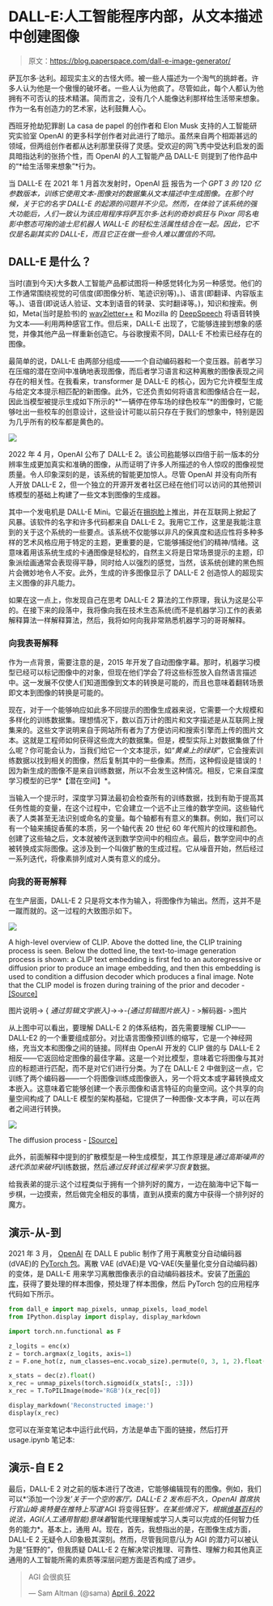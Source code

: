 # DALL-E:人工智能程序内部，从文本描述中创建图像

> 原文：<https://blog.paperspace.com/dall-e-image-generator/>

萨瓦尔多·达利。超现实主义的古怪大师。被一些人描述为一个淘气的挑衅者。许多人认为他是一个傲慢的破坏者。一些人认为他疯了。尽管如此，每个人都认为他拥有不可否认的技术精湛。简而言之，没有几个人能像达利那样给生活带来想象。作为一名有创造力的艺术家，达利鼓舞人心。

西班牙抢劫犯罪剧 La casa de papel 的创作者和 Elon Musk 支持的人工智能研究实验室 OpenAI 的更多科学创作者对此进行了暗示。虽然来自两个相距甚远的领域，但两组创作者都从达利那里获得了灵感。受欢迎的网飞秀中受达利启发的面具暗指达利的张扬个性，而 OpenAI 的人工智能产品 DALL-E 则提到了他作品中的“*给生活带来想象”*行为。

当 DALL-E 在 2021 年 1 月首次发射时，OpenAI [将](https://openai.com/blog/dall-e/) 报告为*一个 GPT 3 的 120 亿参数版本，训练它使用文本-图像对的数据集从文本描述中生成图像。在那个时候，关于它的名字 DALL-E 的起源的问题并不少见。然而，在体验了该系统的强大功能后，人们一致认为该应用程序将萨瓦尔多·达利的奇妙疯狂与 Pixar 同名电影中憨态可掬的迪士尼机器人 WALL-E 的轻松生活属性结合在一起。因此，它不仅是名副其实的 DALL-E，而且它正在做一些令人难以置信的不同。*

## DALL-E 是什么？

当时(直到今天)大多数人工智能产品都试图将一种感觉转化为另一种感觉。他们的工作通常围绕视觉的可信度(即图像分析、笔迹识别等)。)、语言(即翻译、内容版主等。)、语音(即说话人验证、文本到语音的转录、实时翻译等。)，知识和搜索。例如，Meta(当时是脸书)的 [wav2letter++](https://research.facebook.com/downloads/wav2letter/) 和 Mozilla 的 [DeepSpeech](https://github.com/mozilla/DeepSpeech) 将语音转换为文本——利用两种感官工作。但后来，DALL-E 出现了，它能够连接到想象的感觉，并像其他产品一样重新创造它。与谷歌搜索不同，DALL-E 不检索已经存在的图像。

最简单的说，DALL-E 由两部分组成——一个自动编码器和一个变压器。前者学习在压缩的潜在空间中准确地表现图像，而后者学习语言和这种离散的图像表现之间存在的相关性。在我看来，transformer 是 DALL-E 的核心，因为它允许模型生成与给定文本提示相匹配的新图像。此外，它还负责如何将语言和图像结合在一起，因此当模型被提示生成如下所示的*“一辆停在停车场的绿色校车”*的图像时，它能够吐出一些校车的创意设计，这些设计可能以前只存在于我们的想象中，特别是因为几乎所有的校车都是黄色的。

![](img/c9e6b9dde332f6ed77a612d2323eca87.png)

2022 年 4 月，OpenAI 公布了 DALL-E 2。该公司[称](https://openai.com/dall-e-2/)能够以四倍于前一版本的分辨率生成更加真实和准确的图像，从而证明了许多人所描述的令人惊叹的图像视觉质量。令人印象深刻的是，该系统的智能更加惊人。尽管 OpenAI 并没有向所有人开放 DALL-E 2，但一个独立的开源开发者社区已经在他们可以访问的其他预训练模型的基础上构建了一些文本到图像的生成器。

其中一个发电机是 DALL-E Mini。它最近在[拥抱脸](https://huggingface.co/)上推出，并在互联网上掀起了风暴。该软件的名字和许多代码都来自 DALL-E 2。我用它工作，这里是我能注意到的关于这个系统的一些要点。该系统不仅能够以非凡的保真度和适应性将多种多样的艺术风格应用于特定的主题，更重要的是，它能够捕捉他们的精神/情绪。这意味着用该系统生成的卡通图像是轻松的，自然主义将是日常场景提示的主题，印象派绘画通常会表现得平静，同时给人以强烈的感觉，当然，该系统创建的黑色照片会微妙地令人不安。此外，生成的许多图像显示了 DALL-E 2 创造惊人的超现实主义图像的非凡能力。

如果在这一点上，你发现自己在思考 DALL-E 2 算法的工作原理，我认为这是公平的。在接下来的段落中，我将像向我在技术生态系统(而不是机器学习)工作的表弟解释算法一样解释算法，然后，我将如何向我非常熟悉机器学习的哥哥解释。

### 向我表哥解释

作为一点背景，需要注意的是，2015 年开发了自动图像字幕。那时，机器学习模型已经可以标记图像中的对象，但现在他们学会了将这些标签放入自然语言描述中。这一发展不仅使人们知道图像到文本的转换是可能的，而且也意味着翻转场景即文本到图像的转换是可能的。

现在，对于一个能够响应如此多不同提示的图像生成器来说，它需要一个大规模和多样化的训练数据集。理想情况下，数以百万计的图片和文字描述是从互联网上搜集来的。这些文字说明来自于网站所有者为了方便访问和搜索引擎而上传的图片文本。这就是工程师如何获得这些庞大的数据集。但是，模型实际上对数据集做了什么呢？你可能会认为，当我们给它一个文本提示，如“*黄桌上的绿球”*，它会搜索训练数据以找到相关的图像，然后复制其中的一些像素。然而，这种假设是错误的！因为新生成的图像不是来自训练数据，所以不会发生这种情况。相反，它来自深度学习模型的已学*【潜在空间】*。

当输入一个提示时，深度学习算法最初会检查所有的训练数据，找到有助于提高其任务性能的变量，在这个过程中，它会建立一个远不止三维的数学空间。这些轴代表了人类甚至无法识别或命名的变量。每个轴都有有意义的集群。例如，我们可以有一个轴来捕捉香蕉的本质，另一个轴代表 20 世纪 60 年代照片的纹理和颜色。创建了这些轴之后，文本就被传送到数学空间中的相应点。最后，数学空间中的点被转换成实际图像。这涉及到一个叫做扩散的生成过程。它从噪音开始，然后经过一系列迭代，将像素排列成对人类有意义的成分。

### 向我的哥哥解释

在生产层面，DALL-E 2 只是将文本作为输入，将图像作为输出。然而，这并不是一蹴而就的。这一过程的大致图示如下。

![](img/5e0fb559af48c47c45533c57c24f26df.png)

A high-level overview of CLIP. Above the dotted line, the CLIP training process is seen. Below the dotted line, the text-to-image generation process is shown: a CLIP text embedding is first fed to an autoregressive or diffusion prior to produce an image embedding, and then this embedding is used to condition a diffusion decoder which produces a final image. Note that the CLIP model is frozen during training of the prior and decoder - [[Source]](https://cdn.openai.com/papers/dall-e-2.pdf)

图片说明-> { *通过剪辑文字嵌入}*->->-*{通过剪辑图片嵌入}* - >解码器- >图片

从上图中可以看出，要理解 DALL-E 2 的体系结构，首先需要理解 CLIP——DALL-E2 的一个重要组成部分。对比语言图像预训练的缩写，它是一个神经网络，充当文本和图像之间的链接。同样由 OpenAI 开发的 CLIP 做的与 DALL-E 2 相反——它返回给定图像的最佳字幕。这是一个对比模型，意味着它将图像与其对应的标题进行匹配，而不是对它们进行分类。为了在 DALL-E 2 中做到这一点，它训练了两个编码器——一个将图像训练成图像嵌入，另一个将文本或字幕转换成文本嵌入。这意味着它能够创建一个表示图像和语言特征的向量空间。这个共享的向量空间构成了 DALL-E 模型的架构基础，它提供了一种图像-文本字典，可以在两者之间进行转换。

![](img/79b082ca54558ee5b0c55cdb87958ea8.png)

The diffusion process - [[Source]](https://www.assemblyai.com/blog/how-dall-e-2-actually-works/)

此外，前面解释中提到的扩散模型是一种生成模型，其工作原理是*通过高斯噪声的迭代添加来破坏*训练数据，然后*通过反转该过程来学习恢复*数据。

给我表弟的提示:这个过程类似于拥有一个排列好的魔方，一边在脑海中记下每一步棋，一边摸索，然后做完全相反的事情，直到从摸索的魔方中获得一个排列好的魔方。

## 演示-从-到

2021 年 3 月， [OpenAI](https://openai.com/) 在 DALL E public 制作了用于离散变分自动编码器(dVAE)的 [PyTorch 包](https://github.com/openai/DALL-E)。离散 VAE (dVAE)是 VQ-VAE(矢量量化变分自动编码器)的变体，是 DALL-E 用来学习离散图像表示的自动编码器技术。安装了[所需的库](https://github.com/openai/DALL-E/blob/master/requirements.txt)，获得了要处理的样本图像，预处理了样本图像，然后 PyTorch 包的应用程序代码如下所示。

```py
from dall_e import map_pixels, unmap_pixels, load_model
from IPython.display import display, display_markdown

import torch.nn.functional as F

z_logits = enc(x)
z = torch.argmax(z_logits, axis=1)
z = F.one_hot(z, num_classes=enc.vocab_size).permute(0, 3, 1, 2).float()

x_stats = dec(z).float()
x_rec = unmap_pixels(torch.sigmoid(x_stats[:, :3]))
x_rec = T.ToPILImage(mode='RGB')(x_rec[0])

display_markdown('Reconstructed image:')
display(x_rec) 
```

您可以在渐变笔记本中运行此代码，方法是单击下面的链接，然后打开 usage.ipynb 笔记本:

## 演示-自 E 2

最后，DALL-E 2 对之前的版本进行了改进，它能够编辑现有的图像。例如，我们可以*‘添加一个沙发’*关于一个空的客厅。DALL-E 2 发布后不久，OpenAI 首席执行官山姆·奥特曼在推特上写道*‘AGI 将变得狂野’*。在某些情况下，根据[维基百科](https://en.wikipedia.org/wiki/Artificial_general_intelligence)的说法，AGI(人工通用智能)意味着*智能代理理解或学习人类可以完成的任何智力任务的能力*。基本上，通用 AI。现在，首先，我想指出的是，在图像生成方面，DALL-E 2 无疑令人印象极其深刻。然而，尽管我同意/认为 AGI 的潜力可以被认为是“狂野的”，但我质疑 DALL-E 2 在解决常识推理、可靠性、理解力和其他真正通用的人工智能所需的素质等深层问题方面是否构成了进步。

> AGI 会很疯狂
> 
> — Sam Altman (@sama) [April 6, 2022](https://twitter.com/sama/status/1511735572880011272?ref_src=twsrc%5Etfw)